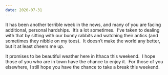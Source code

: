 ```yaml
---
date: 2020-07-31
---
```


It has been another terrible week in the news, and many of you are facing
additional, personal hardships.  It’s a lot sometimes.  I’ve taken to dealing
with that by sitting with our bunny rabbits and watching their antics (and
sometimes they nibble on my toes).  It doesn’t make the world any better, but
it at least cheers me up.

It promises to be beautiful weather here in Ithaca this weekend.  I hope those
of you who are in town have the chance to enjoy it.  For those of you
elsewhere, I still hope you have the chance to take a break this weekend.
